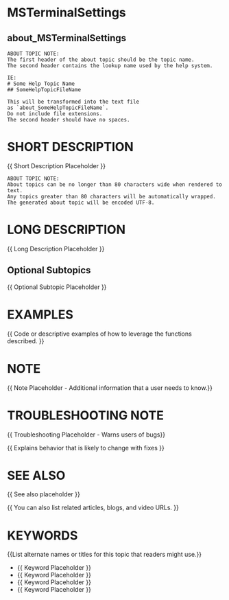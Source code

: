 # MSTerminalSettings
## about_MSTerminalSettings

```
ABOUT TOPIC NOTE:
The first header of the about topic should be the topic name.
The second header contains the lookup name used by the help system.

IE:
# Some Help Topic Name
## SomeHelpTopicFileName

This will be transformed into the text file
as `about_SomeHelpTopicFileName`.
Do not include file extensions.
The second header should have no spaces.
```

# SHORT DESCRIPTION
{{ Short Description Placeholder }}

```
ABOUT TOPIC NOTE:
About topics can be no longer than 80 characters wide when rendered to text.
Any topics greater than 80 characters will be automatically wrapped.
The generated about topic will be encoded UTF-8.
```

# LONG DESCRIPTION
{{ Long Description Placeholder }}

## Optional Subtopics
{{ Optional Subtopic Placeholder }}

# EXAMPLES
{{ Code or descriptive examples of how to leverage the functions described. }}

# NOTE
{{ Note Placeholder - Additional information that a user needs to know.}}

# TROUBLESHOOTING NOTE
{{ Troubleshooting Placeholder - Warns users of bugs}}

{{ Explains behavior that is likely to change with fixes }}

# SEE ALSO
{{ See also placeholder }}

{{ You can also list related articles, blogs, and video URLs. }}

# KEYWORDS
{{List alternate names or titles for this topic that readers might use.}}

- {{ Keyword Placeholder }}
- {{ Keyword Placeholder }}
- {{ Keyword Placeholder }}
- {{ Keyword Placeholder }}
